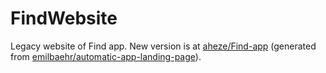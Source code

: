 # FindWebsite

Legacy website of Find app. New version is at [aheze/Find-app](https://github.com/aheze/Find-app) (generated from [emilbaehr/automatic-app-landing-page](https://github.com/emilbaehr/automatic-app-landing-page)).
